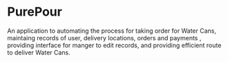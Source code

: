 # PurePour
An application to automating the process for taking order for Water Cans, maintaing records of user, delivery locations, orders and payments , providing interface for manger to edit records, and providing efficient route to deliver Water Cans.
